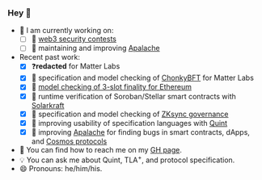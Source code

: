 ### Hey 👋

<!--
**konnov/konnov** is a ✨ _special_ ✨ repository because its `README.md` (this file) appears on your GitHub profile.

Here are some ideas to get you started:

- 🔭 I’m currently working on ...
- 🌱 I’m currently learning ...
- 👯 I’m looking to collaborate on ...
- 🤔 I’m looking for help with ...
- 💬 Ask me about ...
- 📫 How to reach me: ...
- 😄 Pronouns: ...
- ⚡ Fun fact: ...
-->

- :steam_locomotive: I am currently working on:
  - [ ] 💸 [web3 security contests](https://konnov.phd/portfolio/audits/)
  - [ ] 💙 maintaining and improving [Apalache](https://github.com/apalache-mc/apalache/)
- Recent past work:
  - [x] ❓**redacted** for Matter Labs
  - [x] :cookie: specification and model checking of [ChonkyBFT](https://protocols-made-fun.com/consensus/matterlabs/quint/specification/modelchecking/2024/07/29/chonkybft.html) for Matter Labs
  - [x] :doughnut: [model checking of 3-slot finality for Ethereum](https://github.com/freespek/ssf-mc)
  - [x] 🌟 runtime verification of Soroban/Stellar smart contracts with [Solarkraft](https://konnov.phd/portfolio/solarkraft/)
  - [x] :candy: specification and model checking of [ZKsync governance](https://protocols-made-fun.com/zksync/matterlabs/quint/specification/modelchecking/2024/09/12/zksync-governance.html)
  - [x] :lollipop: improving usability of specification languages with [Quint](https://github.com/informalsystems/quint/)
  - [x] :carousel_horse: improving [Apalache](https://github.com/informalsystems/apalache/) for finding bugs in smart contracts, dApps, and [Cosmos protocols](https://cosmos.network/)
- :flashlight: You can find how to reach me on my [GH page](https://konnov.github.io/).
- :bulb: You can ask me about Quint, TLA<sup>+</sup>, and protocol specification.
- 😄 Pronouns: he/him/his.
